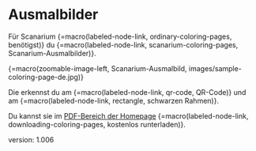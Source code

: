 # Ausmalbilder

Für Scanarium {=macro(labeled-node-link, ordinary-coloring-pages, benötigst)} du {=macro(labeled-node-link, scanarium-coloring-pages, Scanarium-Ausmalbilder)}.

{=macro(zoomable-image-left, Scanarium-Ausmalbild, images/sample-coloring-page-de.jpg)}

Die erkennst du am {=macro(labeled-node-link, qr-code, QR-Code)} und am {=macro(labeled-node-link, rectangle, schwarzen Rahmen)}.

Du kannst sie im [PDF-Bereich der Homepage](https://scanarium.com/#pdfs) {=macro(labeled-node-link, downloading-coloring-pages, kostenlos runterladen)}.


version: 1.006
